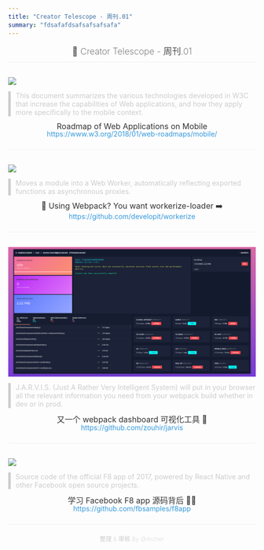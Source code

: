 ```yaml
---
title: "Creator Telescope - 周刊.01"
summary: "fdsafafdsafsafsafsafa"
---
```


<div>
   <h3 style="display: block;margin: 0;width: 100%;text-align: center;color: #4e4e4e;font-size: 18px;border-bottom: 1px solid #f0f0f0;padding-bottom: 10px;font-weight: 200;">
     🔭 Creator Telescope - 周刊.01
   </h3>

   <div style="border-bottom: 1px solid #f0f0f0;padding-bottom: 15px;">
     <div style="margin-top: 30px;">
       <img src="https://sdtimes.com/wp-content/uploads/2014/10/HTML5_sticker.png">
       <h3 style="margin: 0;padding: 0;color: #cccccc;font-size: 14px;border-left: 5px solid #cccccc;padding-left: 10px;font-weight: normal;margin: 10px 0;display: block;">
         This document summarizes the various technologies developed in W3C that increase the capabilities of Web applications, and how they apply more specifically to the mobile context.
       </h3>
       <h3 style="display: block;text-align:center;margin: 0;padding: 0;color: #333333;font-size: 16px;font-weight: normal;">Roadmap of Web Applications on Mobile</h3>
       <a style="text-align:center;color: #3498db;margin: 0;padding: 0;font-size: 14px;line-height: 12px;display: block;margin-bottom: 10px;">https://www.w3.org/2018/01/web-roadmaps/mobile/</a>
     </div>
   </div>

   <div style="border-bottom: 1px solid #f0f0f0;padding-bottom: 15px;">
     <div style="margin-top: 30px;">
       <img src="https://images.unsplash.com/photo-1518734549841-b417d28c22aa?q=80&w=2874&auto=format&fit=crop&ixlib=rb-4.0.3&ixid=M3wxMjA3fDB8MHxwaG90by1wYWdlfHx8fGVufDB8fHx8fA%3D%3D">
       <h3 style="margin: 0;padding: 0;color: #cccccc;font-size: 14px;border-left: 5px solid #cccccc;padding-left: 10px;font-weight: normal;margin: 10px 0;display: block;">
         Moves a module into a Web Worker, automatically reflecting exported functions as asynchronous proxies.
       </h3>
       <h3 style="display: block;text-align:center;margin: 0;padding: 0;color: #333333;font-size: 16px;font-weight: normal;">💖 Using Webpack? You want workerize-loader ➡️</h3>
       <a style="text-align:center;color: #3498db;margin: 0;padding: 0;font-size: 14px;line-height: 12px;display: block;margin-bottom: 10px;">https://github.com/developit/workerize</a>
     </div>
   </div>

   <div style="border-bottom: 1px solid #f0f0f0;padding-bottom: 15px;">
     <div style="margin-top: 30px;">
       <img src="https://github.com/zouhir/jarvis/raw/master/.github/screenshot.png?raw=true">
       <h3 style="margin: 0;padding: 0;color: #cccccc;font-size: 14px;border-left: 5px solid #cccccc;padding-left: 10px;font-weight: normal;margin: 10px 0;display: block;">
         J.A.R.V.I.S. (Just A Rather Very Intelligent System) will put in your browser all the relevant information you need from your webpack build whether in dev or in prod.
       </h3>
       <h3 style="display: block;text-align:center;margin: 0;padding: 0;color: #333333;font-size: 16px;font-weight: normal;">又一个 webpack dashboard 可视化工具 🔧</h3>
       <a style="text-align:center;color: #3498db;margin: 0;padding: 0;font-size: 14px;line-height: 12px;display: block;margin-bottom: 10px;">https://github.com/zouhir/jarvis</a>
     </div>
   </div>

   <div style="border-bottom: 1px solid #f0f0f0;padding-bottom: 15px;">
     <div style="margin-top: 30px;">
       <img src="http://makeitopen.com/images/Data_Flow.svg">
       <h3 style="margin: 0;padding: 0;color: #cccccc;font-size: 14px;border-left: 5px solid #cccccc;padding-left: 10px;font-weight: normal;margin: 10px 0;display: block;">
         Source code of the official F8 app of 2017, powered by React Native and other Facebook open source projects.
       </h3>
       <h3 style="display: block;text-align:center;margin: 0;padding: 0;color: #333333;font-size: 16px;font-weight: normal;">学习 Facebook F8 app 源码背后 👩‍🎓</h3>
       <a style="text-align:center;color: #3498db;margin: 0;padding: 0;font-size: 14px;line-height: 12px;display: block;margin-bottom: 10px;">https://github.com/fbsamples/f8app</a>
     </div>
   </div>

   <h3 style="display: block;text-align: center;font-size: 12px;color: #cccccc;font-weight: 200;margin: 0;padding: 0;margin-top: 20px;">整理 & 审核 By @Archer</h3>
</div>
